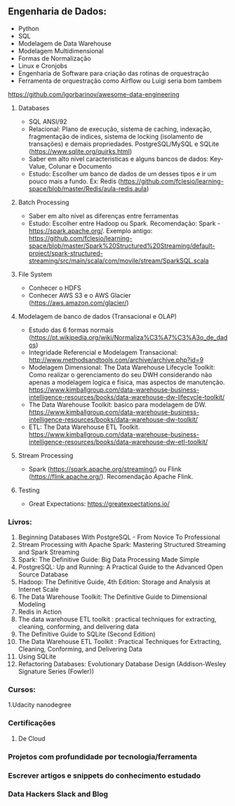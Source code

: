## Engenharia de Dados: 

- Python
- SQL 
- Modelagem de Data Warehouse 
- Modelagem Multidimensional 
- Formas de Normalização
- Linux e Cronjobs
- Engenharia de Software para criação das rotinas de orquestração
- Ferramenta de orquestração como Airflow ou Luigi seria bom tambem


https://github.com/igorbarinov/awesome-data-engineering

1) Databases
	- SQL ANSI/92
	- Relacional: Plano de execução, sistema de caching, indexação, fragmentação de indices, sistema de locking (isolamento de transações) e demais propriedades. 
  PostgreSQL/MySQL e SQLite (https://www.sqlite.org/quirks.html)
	- Saber em alto nivel caracteristicas e alguns bancos de dados: Key-Value, Colunar e Documento
	- Estudo: Escolher um banco de dados de um desses tipos e ir um pouco mais a fundo. Ex: Redis (https://github.com/fclesio/learning-space/blob/master/Redis/aula-redis.aula) 

2) Batch Processing
	- Saber em alto nivel as diferenças entre ferramentas
	- Estudo: Escolher entre Hadoop ou Spark. Recomendação: Spark - https://spark.apache.org/. Exemplo antigo: https://github.com/fclesio/learning-space/blob/master/Spark%20Structured%20Streaming/default-project/spark-structured-streaming/src/main/scala/com/movile/stream/SparkSQL.scala

3) File System
	- Conhecer o HDFS
	- Conhecer AWS S3 e o AWS Glacier (https://aws.amazon.com/glacier/)

4) Modelagem de banco de dados (Transacional e OLAP)
	- Estudo das 6 formas normais (https://pt.wikipedia.org/wiki/Normaliza%C3%A7%C3%A3o_de_dados)
	- Integridade Referencial e Modelagem Transacional: http://www.methodsandtools.com/archive/archive.php?id=9
	- Modelagem Dimensional: 
		The Data Warehouse Lifecycle Toolkit: Como realizar o gerenciamento do seu DWH considerando não apenas a modelagem logica e fisica, mas aspectos de manutenção. https://www.kimballgroup.com/data-warehouse-business-intelligence-resources/books/data-warehouse-dw-lifecycle-toolkit/
	- The Data Warehouse Toolkit: basico para modelagem de DW. https://www.kimballgroup.com/data-warehouse-business-intelligence-resources/books/data-warehouse-dw-toolkit/
	- ETL: The Data Warehouse ETL Toolkit. https://www.kimballgroup.com/data-warehouse-business-intelligence-resources/books/data-warehouse-dw-etl-toolkit/ 

5) Stream Processing
	- Spark (https://spark.apache.org/streaming/) ou Flink (https://flink.apache.org/). Recomendação Apache Flink. 

6) Testing 
	- Great Expectations: https://greatexpectations.io/


### Livros: 

1. Beginning Databases With PostgreSQL - From Novice To Professional
2. Stream Processing with Apache Spark: Mastering Structured Streaming and Spark Streaming
3. Spark: The Definitive Guide: Big Data Processing Made Simple
4. PostgreSQL: Up and Running: A Practical Guide to the Advanced Open Source Database
5. Hadoop: The Definitive Guide, 4th Edition: Storage and Analysis at Internet Scale
6. The Data Warehouse Toolkit: The Definitive Guide to Dimensional Modeling
7. Redis in Action
8. The data warehouse ETL toolkit : practical techniques for extracting, cleaning, conforming, and delivering data
9. The Definitive Guide to SQLite (Second Edition)
10. The Data Warehouse ETL Toolkit : Practical Techniques for Extracting, Cleaning, Conforming, and Delivering Data
11. Using SQLite
12. Refactoring Databases: Evolutionary Database Design (Addison-Wesley Signature Series (Fowler))

### Cursos: 

1.Udacity nanodegree

### Certificações

1. De Cloud

### Projetos com profundidade por tecnologia/ferramenta

### Escrever artigos e snippets do conhecimento estudado

### Data Hackers Slack and Blog